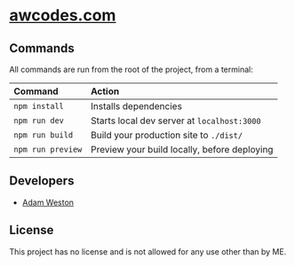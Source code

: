 # [awcodes.com](https://www.awcodes.com)

## Commands

All commands are run from the root of the project, from a terminal:

| Command           | Action                                       |
| :---------------- | :------------------------------------------- |
| `npm install`     | Installs dependencies                        |
| `npm run dev`     | Starts local dev server at `localhost:3000`  |
| `npm run build`   | Build your production site to `./dist/`      |
| `npm run preview` | Preview your build locally, before deploying |

## Developers

- [Adam Weston](https://github.com/awcodes)

## License

This project has no license and is not allowed for any use other than by ME.
